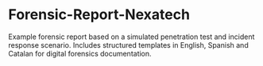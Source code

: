 # Forensic-Report-Nexatech
Example forensic report based on a simulated penetration test and incident response scenario. Includes structured templates in English, Spanish and Catalan for digital forensics documentation.
